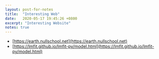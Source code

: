 ```yaml
---
layout: post-for-notes
title:  "Interesting Web"
date:   2020-05-17 19:45:26 +0800
excerpt: "Interesting Website"
notes: true
---
```




* [https://earth.nullschool.net](https://earth.nullschool.net)
* [https://lmfit.github.io/lmfit-py/model.html](https://lmfit.github.io/lmfit-py/model.html)
